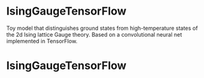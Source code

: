 # IsingGaugeTensorFlow
Toy model that distinguishes ground states from high-temperature states of the 2d Ising lattice Gauge theory. Based on a convolutional neural net implemented in TensorFlow. 
# IsingGaugeTensorFlow

